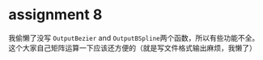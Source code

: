 # assignment 8

我偷懒了没写 `OutputBezier` and `OutputBSpline`两个函数，所以有些功能不全。这个大家自己矩阵运算一下应该还方便的（就是写文件格式输出麻烦，我懒了）
